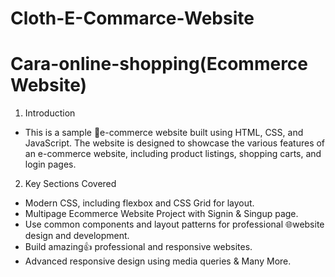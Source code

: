 # Cloth-E-Commarce-Website

# Cara-online-shopping(Ecommerce Website)

1. Introduction

 - This is a sample 🛒e-commerce website built using HTML, CSS, and JavaScript. The website is designed to showcase the   various features of an e-commerce website, including product listings, shopping carts, and login pages.
 
2. Key Sections Covered
 - Modern CSS, including flexbox and CSS Grid for layout.<br>
 - Multipage Ecommerce Website Project with Signin & Singup page.<br>
 - Use common components and layout patterns for professional 🌐website design and development.<br>
 - Build amazing👍 professional and responsive websites.<br>
 - Advanced responsive design using media queries & Many More.<br>




